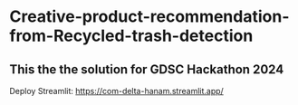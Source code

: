 # Creative-product-recommendation-from-Recycled-trash-detection
## This the the solution for GDSC Hackathon 2024


Deploy Streamlit: https://com-delta-hanam.streamlit.app/
